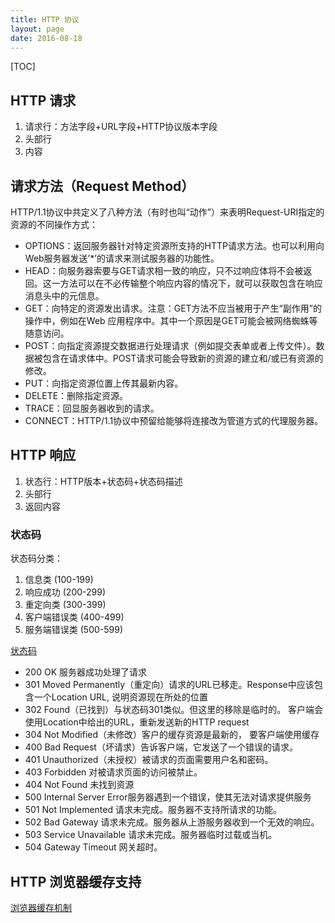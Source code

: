 ```yaml
---
title: HTTP 协议
layout: page
date: 2016-08-18
---
```

[TOC]

## HTTP 请求
1. 请求行：方法字段+URL字段+HTTP协议版本字段
2. 头部行
3. 内容

## 请求方法（Request Method）

HTTP/1.1协议中共定义了八种方法（有时也叫“动作”）来表明Request-URI指定的资源的不同操作方式：

- OPTIONS：返回服务器针对特定资源所支持的HTTP请求方法。也可以利用向Web服务器发送’*’的请求来测试服务器的功能性。
- HEAD：向服务器索要与GET请求相一致的响应，只不过响应体将不会被返回。这一方法可以在不必传输整个响应内容的情况下，就可以获取包含在响应消息头中的元信息。
- GET：向特定的资源发出请求。注意：GET方法不应当被用于产生“副作用”的操作中，例如在Web 应用程序中。其中一个原因是GET可能会被网络蜘蛛等随意访问。
- POST：向指定资源提交数据进行处理请求（例如提交表单或者上传文件）。数据被包含在请求体中。POST请求可能会导致新的资源的建立和/或已有资源的修改。
- PUT：向指定资源位置上传其最新内容。
- DELETE：删除指定资源。
- TRACE：回显服务器收到的请求。
- CONNECT：HTTP/1.1协议中预留给能够将连接改为管道方式的代理服务器。

## HTTP 响应
1. 状态行：HTTP版本+状态码+状态码描述
2. 头部行
3. 返回内容

### 状态码
状态码分类：

1. 信息类 (100-199)
2. 响应成功 (200-299)
3. 重定向类 (300-399)
4. 客户端错误类 (400-499)
5. 服务端错误类 (500-599)

[状态码](http://www.w3school.com.cn/tags/html_ref_httpmessages.asp)

- 200 OK 服务器成功处理了请求
- 301 Moved Permanently（重定向）请求的URL已移走。Response中应该包含一个Location URL, 说明资源现在所处的位置
- 302 Found（已找到）与状态码301类似。但这里的移除是临时的。 客户端会使用Location中给出的URL，重新发送新的HTTP request
- 304 Not Modified（未修改）客户的缓存资源是最新的， 要客户端使用缓存
- 400 Bad Request（坏请求）告诉客户端，它发送了一个错误的请求。
- 401 Unauthorized（未授权）被请求的页面需要用户名和密码。
- 403 Forbidden 对被请求页面的访问被禁止。
- 404 Not Found 未找到资源
- 500 Internal Server Error服务器遇到一个错误，使其无法对请求提供服务
- 501 Not Implemented   请求未完成。服务器不支持所请求的功能。
- 502 Bad Gateway 请求未完成。服务器从上游服务器收到一个无效的响应。
- 503 Service Unavailable 请求未完成。服务器临时过载或当机。
- 504 Gateway Timeout 网关超时。

## HTTP 浏览器缓存支持
[浏览器缓存机制](http://www.cnblogs.com/skynet/archive/2012/11/28/2792503.html)